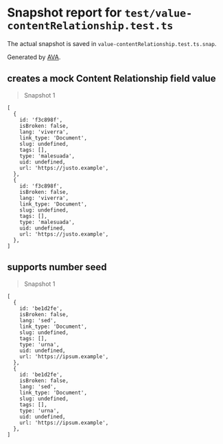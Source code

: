 # Snapshot report for `test/value-contentRelationship.test.ts`

The actual snapshot is saved in `value-contentRelationship.test.ts.snap`.

Generated by [AVA](https://avajs.dev).

## creates a mock Content Relationship field value

> Snapshot 1

    [
      {
        id: 'f3c898f',
        isBroken: false,
        lang: 'viverra',
        link_type: 'Document',
        slug: undefined,
        tags: [],
        type: 'malesuada',
        uid: undefined,
        url: 'https://justo.example',
      },
      {
        id: 'f3c898f',
        isBroken: false,
        lang: 'viverra',
        link_type: 'Document',
        slug: undefined,
        tags: [],
        type: 'malesuada',
        uid: undefined,
        url: 'https://justo.example',
      },
    ]

## supports number seed

> Snapshot 1

    [
      {
        id: 'be1d2fe',
        isBroken: false,
        lang: 'sed',
        link_type: 'Document',
        slug: undefined,
        tags: [],
        type: 'urna',
        uid: undefined,
        url: 'https://ipsum.example',
      },
      {
        id: 'be1d2fe',
        isBroken: false,
        lang: 'sed',
        link_type: 'Document',
        slug: undefined,
        tags: [],
        type: 'urna',
        uid: undefined,
        url: 'https://ipsum.example',
      },
    ]
